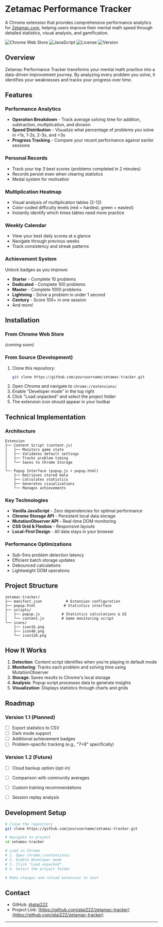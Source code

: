 # Zetamac Performance Tracker

A Chrome extension that provides comprehensive performance analytics for [Zetamac.com](https://arithmetic.zetamac.com), helping users improve their mental math speed through detailed statistics, visual analysis, and gamification.

![Chrome Web Store](https://img.shields.io/badge/Chrome-Extension-4285F4?logo=google-chrome&logoColor=white)
![JavaScript](https://img.shields.io/badge/JavaScript-ES6+-F7DF1E?logo=javascript&logoColor=black)
![License](https://img.shields.io/badge/License-MIT-green)
![Version](https://img.shields.io/badge/Version-1.0.0-blue)

## Overview

Zetamac Performance Tracker transforms your mental math practice into a data-driven improvement journey. By analyzing every problem you solve, it identifies your weaknesses and tracks your progress over time.


## Features

### **Performance Analytics**
- **Operation Breakdown** - Track average solving time for addition, subtraction, multiplication, and division
- **Speed Distribution** - Visualize what percentage of problems you solve in <1s, 1-2s, 2-3s, and >3s
- **Progress Tracking** - Compare your recent performance against earlier sessions

### **Personal Records**
- Track your top 3 best scores (problems completed in 2 minutes)
- Records persist even when clearing statistics
- Medal system for motivation

### **Multiplication Heatmap**
- Visual analysis of multiplication tables (2-12)
- Color-coded difficulty levels (red = hardest, green = easiest)
- Instantly identify which times tables need more practice

### **Weekly Calendar**
- View your best daily scores at a glance
- Navigate through previous weeks
- Track consistency and streak patterns

### **Achievement System**
Unlock badges as you improve:
- **Starter** - Complete 10 problems
- **Dedicated** - Complete 100 problems  
- **Master** - Complete 1000 problems
- **Lightning** - Solve a problem in under 1 second
- **Century** - Score 100+ in one session
- And more!

## Installation

### From Chrome Web Store

*(coming soon)*


### From Source (Development)
1. Clone this repository:
   ```bash
   git clone https://github.com/yourusername/zetamac-tracker.git
   ```
2. Open Chrome and navigate to `chrome://extensions/`
3. Enable "Developer mode" in the top right
4. Click "Load unpacked" and select the project folder
5. The extension icon should appear in your toolbar


## Technical Implementation

### Architecture
```
Extension
├── Content Script (content.js)
│   ├── Monitors game state
│   ├── Validates default settings
│   ├── Tracks problem timing
│   └── Saves to Chrome Storage
│
└── Popup Interface (popup.js + popup.html)
    ├── Retrieves stored data
    ├── Calculates statistics
    ├── Generates visualizations
    └── Manages achievements
```

### Key Technologies
- **Vanilla JavaScript** - Zero dependencies for optimal performance
- **Chrome Storage API** - Persistent local data storage
- **MutationObserver API** - Real-time DOM monitoring
- **CSS Grid & Flexbox** - Responsive layouts
- **Local-First Design** - All data stays in your browser

### Performance Optimizations
- Sub-5ms problem detection latency
- Efficient batch storage updates
- Debounced calculations
- Lightweight DOM operations


## Project Structure

```
zetamac-tracker/
├── manifest.json           # Extension configuration
├── popup.html             # Statistics interface
├── scripts/
│   ├── popup.js          # Statistics calculations & UI
│   └── content.js        # Game monitoring script
└── icons/
    ├── icon16.png
    ├── icon48.png
    └── icon128.png
```

## How It Works

1. **Detection**: Content script identifies when you're playing in default mode
2. **Monitoring**: Tracks each problem and solving time using MutationObserver
3. **Storage**: Saves results to Chrome's local storage
4. **Analysis**: Popup script processes data to generate insights
5. **Visualization**: Displays statistics through charts and grids


## Roadmap

### Version 1.1 (Planned)
- [ ] Export statistics to CSV
- [ ] Dark mode support
- [ ] Additional achievement badges
- [ ] Problem-specific tracking (e.g., "7×8" specifically)

### Version 1.2 (Future)
- [ ] Cloud backup option (opt-in)
- [ ] Comparison with community averages
- [ ] Custom training recommendations
- [ ] Session replay analysis


## Development Setup

```bash
# Clone the repository
git clone https://github.com/yourusername/zetamac-tracker.git

# Navigate to project
cd zetamac-tracker

# Load in Chrome
# 1. Open chrome://extensions/
# 2. Enable Developer mode
# 3. Click "Load unpacked"
# 4. Select the project folder

# Make changes and reload extension to test
```




## Contact

- GitHub: [@atai222](https://github.com/atai222)
- Project Link: [https://github.com/atai222/zetamac-tracker](https://github.com/atai222/zetamac-tracker)

---

